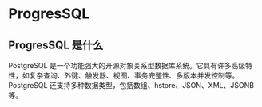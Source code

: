 # ProgresSQL

## ProgresSQL 是什么

PostgreSQL 是一个功能强大的开源对象关系型数据库系统。它具有许多高级特性，如复杂查询、外键、触发器、视图、事务完整性、多版本并发控制等。PostgreSQL 还支持多种数据类型，包括数组、hstore、JSON、XML、JSONB 等。

